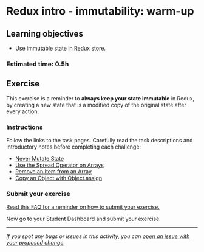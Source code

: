 # Redux intro - immutability: warm-up

## Learning objectives

- Use immutable state in Redux store.

### Estimated time: 0.5h

## Exercise

This exercise is a reminder to **always keep your state immutable** in Redux, by creating a new state that is a modified copy of the original state after every action.

### Instructions

Follow the links to the task pages. Carefully read the task descriptions and introductory notes before completing each challenge:

- [Never Mutate State](https://www.freecodecamp.org/learn/front-end-development-libraries/redux/never-mutate-state)
- [Use the Spread Operator on Arrays](https://www.freecodecamp.org/learn/front-end-development-libraries/redux/use-the-spread-operator-on-arrays)
- [Remove an Item from an Array](https://www.freecodecamp.org/learn/front-end-development-libraries/redux/remove-an-item-from-an-array)
- [Copy an Object with Object.assign](https://www.freecodecamp.org/learn/front-end-development-libraries/redux/copy-an-object-with-object-assign)

### Submit your exercise

[Read this FAQ for a reminder on how to submit your exercise.](https://microverse.zendesk.com/hc/en-us/articles/360061344234)

Now go to your Student Dashboard and submit your exercise.

---

_If you spot any bugs or issues in this activity, you can [open an issue with your proposed change](https://github.com/microverseinc/curriculum-transversal-skills/blob/main/git-github/articles/open_issue.md)._

